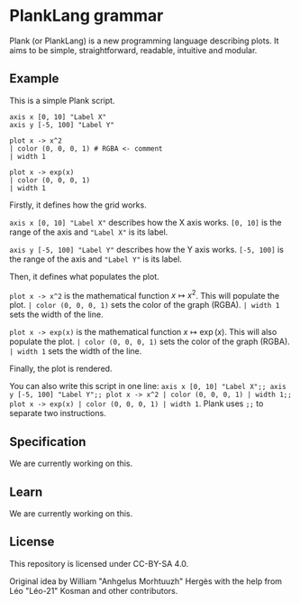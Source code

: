 # PlankLang grammar

Plank (or PlankLang) is a new programming language describing plots.
It aims to be simple, straightforward, readable, intuitive and modular.

## Example

This is a simple Plank script.

```plank
axis x [0, 10] "Label X"
axis y [-5, 100] "Label Y"

plot x -> x^2
| color (0, 0, 0, 1) # RGBA <- comment
| width 1

plot x -> exp(x)
| color (0, 0, 0, 1)
| width 1
```

Firstly, it defines how the grid works.

`axis x [0, 10] "Label X"` describes how the X axis works.
`[0, 10]` is the range of the axis and `"Label X"` is its label.

`axis y [-5, 100] "Label Y"` describes how the Y axis works.
`[-5, 100]` is the range of the axis and `"Label Y"` is its label.

Then, it defines what populates the plot.

`plot x -> x^2` is the mathematical function $x\mapsto x^2$.
This will populate the plot.
`| color (0, 0, 0, 1)` sets the color of the graph (RGBA).
`| width 1` sets the width of the line.

`plot x -> exp(x)` is the mathematical function $x\mapsto\exp(x)$.
This will also populate the plot.
`| color (0, 0, 0, 1)` sets the color of the graph (RGBA).
`| width 1` sets the width of the line.

Finally, the plot is rendered.

You can also write this script in one line:
`axis x [0, 10] "Label X";; axis y [-5, 100] "Label Y";; plot x -> x^2 | color (0, 0, 0, 1) | width 1;; plot x -> exp(x) | color (0, 0, 0, 1) | width 1`. 
Plank uses `;;` to separate two instructions.

## Specification

We are currently working on this.

## Learn

We are currently working on this.

## License

This repository is licensed under CC-BY-SA 4.0.

Original idea by William "Anhgelus Morhtuuzh" Hergès with the help from Léo "Léo-21" Kosman and other contributors.

